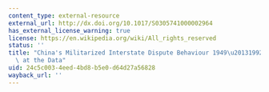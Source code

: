 ```yaml
---
content_type: external-resource
external_url: http://dx.doi.org/10.1017/S0305741000002964
has_external_license_warning: true
license: https://en.wikipedia.org/wiki/All_rights_reserved
status: ''
title: "China's Militarized Interstate Dispute Behaviour 1949\u20131992: A First Cut\
  \ at the Data"
uid: 24c5c003-4eed-4bd8-b5e0-d64d27a56828
wayback_url: ''
---
```

